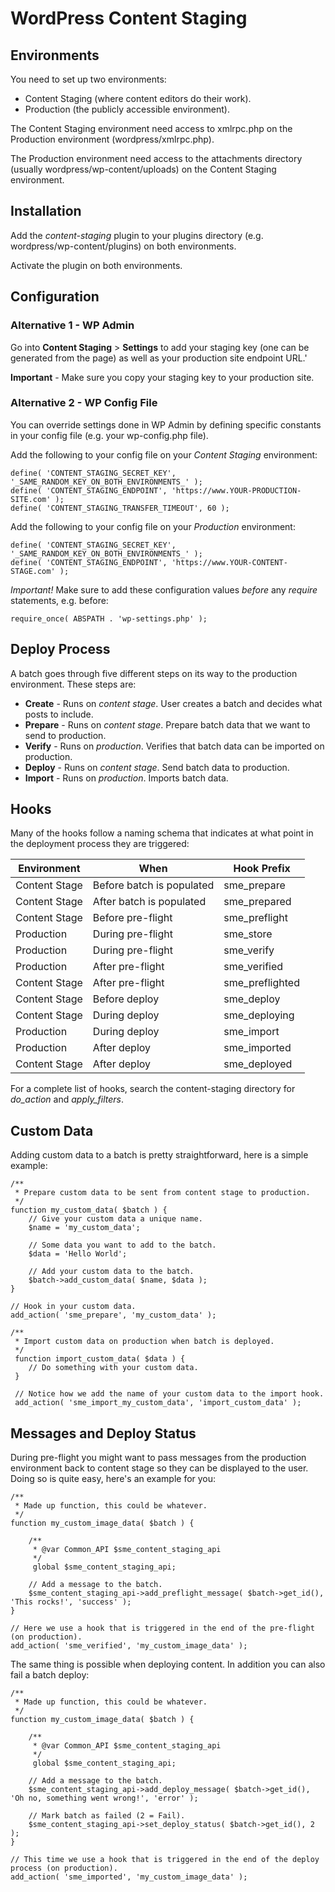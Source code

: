 WordPress Content Staging
=========================

Environments
------------

You need to set up two environments:

* Content Staging (where content editors do their work).
* Production (the publicly accessible environment).

The Content Staging environment need access to xmlrpc.php on the Production environment (wordpress/xmlrpc.php).

The Production environment need access to the attachments directory (usually wordpress/wp-content/uploads) on the Content Staging environment.

Installation
------------

Add the *content-staging* plugin to your plugins directory (e.g. wordpress/wp-content/plugins) on both environments.

Activate the plugin on both environments.

Configuration
-------------

### Alternative 1 - WP Admin

Go into **Content Staging** > **Settings** to add your staging key (one can be generated from the page) as well as your production site endpoint URL.'

**Important** - Make sure you copy your staging key to your production site.

### Alternative 2 - WP Config File

You can override settings done in WP Admin by defining specific constants in your config file (e.g. your wp-config.php file).

Add the following to your config file on your *Content Staging* environment:

	define( 'CONTENT_STAGING_SECRET_KEY', '_SAME_RANDOM_KEY_ON_BOTH_ENVIRONMENTS_' );
	define( 'CONTENT_STAGING_ENDPOINT', 'https://www.YOUR-PRODUCTION-SITE.com' );
	define( 'CONTENT_STAGING_TRANSFER_TIMEOUT', 60 );

Add the following to your config file on your *Production* environment:

	define( 'CONTENT_STAGING_SECRET_KEY', '_SAME_RANDOM_KEY_ON_BOTH_ENVIRONMENTS_' );
	define( 'CONTENT_STAGING_ENDPOINT', 'https://www.YOUR-CONTENT-STAGE.com' );

*Important!* Make sure to add these configuration values *before* any *require* statements, e.g. before:

	require_once( ABSPATH . 'wp-settings.php' );

Deploy Process
--------------

A batch goes through five different steps on its way to the production environment. These steps are:

* **Create** - Runs on *content stage*. User creates a batch and decides what posts to include.
* **Prepare** - Runs on *content stage*. Prepare batch data that we want to send to production.
* **Verify** - Runs on *production*. Verifies that batch data can be imported on production.
* **Deploy** - Runs on *content stage*. Send batch data to production.
* **Import** - Runs on *production*. Imports batch data.

Hooks
-----

Many of the hooks follow a naming schema that indicates at what point in the deployment process they are triggered:

| Environment   | When                      | Hook Prefix     |
| ------------- | ------------------------- | --------------- |
| Content Stage | Before batch is populated | sme_prepare     |
| Content Stage | After batch is populated  | sme_prepared    |
| Content Stage | Before pre-flight         | sme_preflight   |
| Production    | During pre-flight         | sme_store       |
| Production    | During pre-flight         | sme_verify      |
| Production    | After pre-flight          | sme_verified    |
| Content Stage | After pre-flight          | sme_preflighted |
| Content Stage | Before deploy             | sme_deploy      |
| Content Stage | During deploy             | sme_deploying   |
| Production    | During deploy             | sme_import      |
| Production    | After deploy              | sme_imported    |
| Content Stage | After deploy              | sme_deployed    |

For a complete list of hooks, search the content-staging directory for *do_action* and *apply_filters*.

Custom Data
-----------

Adding custom data to a batch is pretty straightforward, here is a simple example:

	/**
	 * Prepare custom data to be sent from content stage to production.
	 */
	function my_custom_data( $batch ) {
		// Give your custom data a unique name.
		$name = 'my_custom_data';

		// Some data you want to add to the batch.
		$data = 'Hello World';

		// Add your custom data to the batch.
		$batch->add_custom_data( $name, $data );
	}

	// Hook in your custom data.
	add_action( 'sme_prepare', 'my_custom_data' );

	/**
	 * Import custom data on production when batch is deployed.
	 */
	 function import_custom_data( $data ) {
	 	// Do something with your custom data.
	 }

	 // Notice how we add the name of your custom data to the import hook.
	 add_action( 'sme_import_my_custom_data', 'import_custom_data' );

Messages and Deploy Status
--------------------------

During pre-flight you might want to pass messages from the production environment back to content stage so they can be displayed to the user. Doing so is quite easy, here's an example for you:

	/**
	 * Made up function, this could be whatever.
	 */
	function my_custom_image_data( $batch ) {

		/**
         * @var Common_API $sme_content_staging_api
         */
         global $sme_content_staging_api;

		// Add a message to the batch.
		$sme_content_staging_api->add_preflight_message( $batch->get_id(), 'This rocks!', 'success' );
	}

	// Here we use a hook that is triggered in the end of the pre-flight (on production).
	add_action( 'sme_verified', 'my_custom_image_data' );

The same thing is possible when deploying content. In addition you can also fail a batch deploy:

	/**
	 * Made up function, this could be whatever.
	 */
	function my_custom_image_data( $batch ) {

        /**
         * @var Common_API $sme_content_staging_api
         */
         global $sme_content_staging_api;

		// Add a message to the batch.
		$sme_content_staging_api->add_deploy_message( $batch->get_id(), 'Oh no, something went wrong!', 'error' );

		// Mark batch as failed (2 = Fail).
		$sme_content_staging_api->set_deploy_status( $batch->get_id(), 2 );
	}

	// This time we use a hook that is triggered in the end of the deploy process (on production).
	add_action( 'sme_imported', 'my_custom_image_data' );
